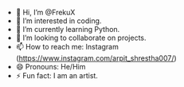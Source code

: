 - 👋 Hi, I’m @FrekuX
- 👀 I’m interested in coding.
- 🌱 I’m currently learning Python.
- 💞️ I’m looking to collaborate on projects.
- 📫 How to reach me: Instagram (https://www.instagram.com/arpit_shrestha007/)
- 😄 Pronouns: He/Him
- ⚡ Fun fact: I am an artist.

<!---
FrekuX/FrekuX is a ✨ special ✨ repository because its `README.md` (this file) appears on your GitHub profile.
You can click the Preview link to take a look at your changes.
--->
